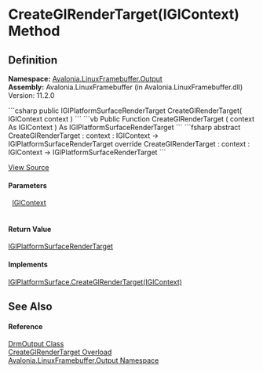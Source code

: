 # CreateGlRenderTarget(IGlContext) Method




## Definition
**Namespace:** <a href="N_Avalonia_LinuxFramebuffer_Output">Avalonia.LinuxFramebuffer.Output</a>  
**Assembly:** Avalonia.LinuxFramebuffer (in Avalonia.LinuxFramebuffer.dll) Version: 11.2.0

<Tabs groupId="api-code-preview">
<TabItem value="csharp" label="C#">
```csharp
public IGlPlatformSurfaceRenderTarget CreateGlRenderTarget(
	IGlContext context
)
```
</TabItem>
<TabItem value="vb" label="VB">
```vb
Public Function CreateGlRenderTarget ( 
	context As IGlContext
) As IGlPlatformSurfaceRenderTarget
```
</TabItem>
<TabItem value="fsharp" label="F#">
```fsharp
abstract CreateGlRenderTarget : 
        context : IGlContext -> IGlPlatformSurfaceRenderTarget 
override CreateGlRenderTarget : 
        context : IGlContext -> IGlPlatformSurfaceRenderTarget 
```
</TabItem>
</Tabs>



<a href="https://github.com/AvaloniaUI/Avalonia/tree/master/src/Linux/Avalonia.LinuxFramebuffer/Output/DrmOutput.cs#L252" title="View the source code">View Source</a>



#### Parameters
<dl><dt>  <a href="T_Avalonia_OpenGL_IGlContext">IGlContext</a></dt><dd> </dd></dl>

#### Return Value
<a href="T_Avalonia_OpenGL_Surfaces_IGlPlatformSurfaceRenderTarget">IGlPlatformSurfaceRenderTarget</a>

#### Implements
<a href="M_Avalonia_OpenGL_Surfaces_IGlPlatformSurface_CreateGlRenderTarget">IGlPlatformSurface.CreateGlRenderTarget(IGlContext)</a>  


## See Also


#### Reference
<a href="T_Avalonia_LinuxFramebuffer_Output_DrmOutput">DrmOutput Class</a>  
<a href="Overload_Avalonia_LinuxFramebuffer_Output_DrmOutput_CreateGlRenderTarget">CreateGlRenderTarget Overload</a>  
<a href="N_Avalonia_LinuxFramebuffer_Output">Avalonia.LinuxFramebuffer.Output Namespace</a>  

